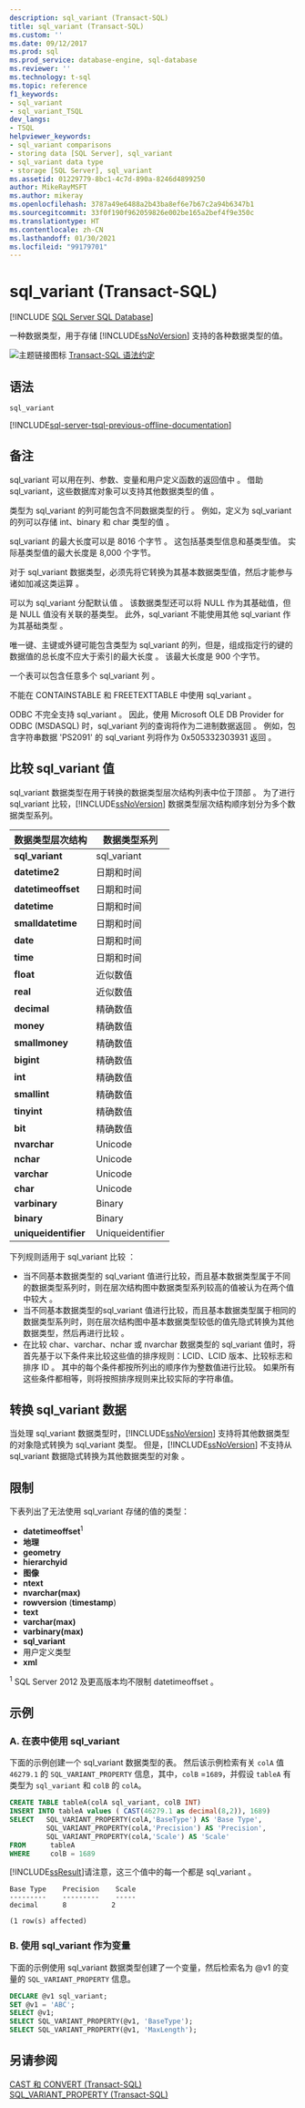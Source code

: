 ```yaml
---
description: sql_variant (Transact-SQL)
title: sql_variant (Transact-SQL)
ms.custom: ''
ms.date: 09/12/2017
ms.prod: sql
ms.prod_service: database-engine, sql-database
ms.reviewer: ''
ms.technology: t-sql
ms.topic: reference
f1_keywords:
- sql_variant
- sql_variant_TSQL
dev_langs:
- TSQL
helpviewer_keywords:
- sql_variant comparisons
- storing data [SQL Server], sql_variant
- sql_variant data type
- storage [SQL Server], sql_variant
ms.assetid: 01229779-8bc1-4c7d-890a-8246d4899250
author: MikeRayMSFT
ms.author: mikeray
ms.openlocfilehash: 3787a49e6488a2b43ba8ef6e7b67c2a94b6347b1
ms.sourcegitcommit: 33f0f190f962059826e002be165a2bef4f9e350c
ms.translationtype: HT
ms.contentlocale: zh-CN
ms.lasthandoff: 01/30/2021
ms.locfileid: "99179701"
---
```

# <a name="sql_variant-transact-sql"></a>sql_variant (Transact-SQL)

[!INCLUDE [SQL Server SQL Database](../../includes/applies-to-version/sql-asdb.md)]

一种数据类型，用于存储 [!INCLUDE[ssNoVersion](../../includes/ssnoversion-md.md)] 支持的各种数据类型的值。
  
![主题链接图标](../../database-engine/configure-windows/media/topic-link.gif "“主题链接”图标") [Transact-SQL 语法约定](../../t-sql/language-elements/transact-sql-syntax-conventions-transact-sql.md)
  
## <a name="syntax"></a>语法  
  
```syntaxsql
sql_variant  
```  

[!INCLUDE[sql-server-tsql-previous-offline-documentation](../../includes/sql-server-tsql-previous-offline-documentation.md)]

## <a name="remarks"></a>备注  
sql_variant 可以用在列、参数、变量和用户定义函数的返回值中  。 借助 sql_variant，这些数据库对象可以支持其他数据类型的值  。
  
类型为 sql_variant 的列可能包含不同数据类型的行  。 例如，定义为 sql_variant 的列可以存储 int、binary 和 char 类型的值     。
  
sql_variant 的最大长度可以是 8016 个字节  。 这包括基类型信息和基类型值。 实际基类型值的最大长度是 8,000 个字节。
  
对于 sql_variant 数据类型，必须先将它转换为其基本数据类型值，然后才能参与诸如加减这类运算  。
  
可以为 sql_variant 分配默认值  。 该数据类型还可以将 NULL 作为其基础值，但是 NULL 值没有关联的基类型。 此外，sql_variant 不能使用其他 sql_variant 作为其基础类型   。
  
唯一键、主键或外键可能包含类型为 sql_variant 的列，但是，组成指定行的键的数据值的总长度不应大于索引的最大长度  。 该最大长度是 900 个字节。
  
一个表可以包含任意多个 sql_variant 列  。
  
不能在 CONTAINSTABLE 和 FREETEXTTABLE 中使用 sql_variant  。
  
ODBC 不完全支持 sql_variant  。 因此，使用 Microsoft OLE DB Provider for ODBC (MSDASQL) 时，sql_variant 列的查询将作为二进制数据返回  。 例如，包含字符串数据 'PS2091' 的 sql_variant 列将作为 0x505332303931 返回  。
  
## <a name="comparing-sql_variant-values"></a>比较 sql_variant 值  
sql_variant 数据类型在用于转换的数据类型层次结构列表中位于顶部  。 为了进行 sql_variant 比较，[!INCLUDE[ssNoVersion](../../includes/ssnoversion-md.md)] 数据类型层次结构顺序划分为多个数据类型系列。
  
|数据类型层次结构|数据类型系列|  
|---|---|
|**sql_variant**|sql_variant |  
|**datetime2**|日期和时间|  
|**datetimeoffset**|日期和时间|  
|**datetime**|日期和时间|  
|**smalldatetime**|日期和时间|  
|**date**|日期和时间|  
|**time**|日期和时间|  
|**float**|近似数值|  
|**real**|近似数值|  
|**decimal**|精确数值|  
|**money**|精确数值|  
|**smallmoney**|精确数值|  
|**bigint**|精确数值|  
|**int**|精确数值|  
|**smallint**|精确数值|  
|**tinyint**|精确数值|  
|**bit**|精确数值|  
|**nvarchar**|Unicode|  
|**nchar**|Unicode|  
|**varchar**|Unicode|  
|**char**|Unicode|  
|**varbinary**|Binary|  
|**binary**|Binary|  
|**uniqueidentifier**|Uniqueidentifier |  
  
下列规则适用于 sql_variant 比较  ：
-   当不同基本数据类型的 sql_variant 值进行比较，而且基本数据类型属于不同的数据类型系列时，则在层次结构图中数据类型系列较高的值被认为在两个值中较大  。  
-   当不同基本数据类型的sql_variant 值进行比较，而且基本数据类型属于相同的数据类型系列时，则在层次结构图中基本数据类型较低的值先隐式转换为其他数据类型，然后再进行比较  。  
-   在比较 char、varchar、nchar 或 nvarchar 数据类型的 sql_variant 值时，将首先基于以下条件来比较这些值的排序规则：LCID、LCID 版本、比较标志和排序 ID      。 其中的每个条件都按所列出的顺序作为整数值进行比较。 如果所有这些条件都相等，则将按照排序规则来比较实际的字符串值。  
  
## <a name="converting-sql_variant-data"></a>转换 sql_variant 数据  
当处理 sql_variant 数据类型时，[!INCLUDE[ssNoVersion](../../includes/ssnoversion-md.md)] 支持将其他数据类型的对象隐式转换为 sql_variant 类型。 但是，[!INCLUDE[ssNoVersion](../../includes/ssnoversion-md.md)] 不支持从 sql_variant 数据隐式转换为其他数据类型的对象  。
  
## <a name="restrictions"></a>限制

下表列出了无法使用 sql_variant 存储的值的类型：

- **datetimeoffset**<sup>1</sup>
- **地理**
- **geometry**
- **hierarchyid**
- **图像**
- **ntext**
- **nvarchar(max)**
- **rowversion** (**timestamp**)
- **text**
- **varchar(max)**
- **varbinary(max)**
- **sql_variant**
- 用户定义类型
- **xml**

<sup>1</sup> SQL Server 2012 及更高版本均不限制 datetimeoffset  。

## <a name="examples"></a>示例  

### <a name="a-using-a-sql_variant-in-a-table"></a>A. 在表中使用 sql_variant  
 下面的示例创建一个 sql_variant 数据类型的表。 然后该示例检索有关 `colA` 值 `46279.1` 的 `SQL_VARIANT_PROPERTY` 信息，其中，`colB` =`1689`，并假设 `tableA` 有类型为 `sql_variant` 和 `colB` 的 `colA`。  
  
```sql    
CREATE TABLE tableA(colA sql_variant, colB INT)  
INSERT INTO tableA values ( CAST(46279.1 as decimal(8,2)), 1689)  
SELECT   SQL_VARIANT_PROPERTY(colA,'BaseType') AS 'Base Type',  
         SQL_VARIANT_PROPERTY(colA,'Precision') AS 'Precision',  
         SQL_VARIANT_PROPERTY(colA,'Scale') AS 'Scale'  
FROM      tableA  
WHERE     colB = 1689  
```  
  
 [!INCLUDE[ssResult](../../includes/ssresult-md.md)]请注意，这三个值中的每一个都是 sql_variant  。  
  
```  
Base Type    Precision    Scale  
---------    ---------    -----  
decimal      8           2  
  
(1 row(s) affected)  
```  
  
### <a name="b-using-a-sql_variant-as-a-variable"></a>B. 使用 sql_variant 作为变量   
 下面的示例使用 sql_variant 数据类型创建了一个变量，然后检索名为 @v1 的变量的 `SQL_VARIANT_PROPERTY` 信息。  
  
```sql    
DECLARE @v1 sql_variant;  
SET @v1 = 'ABC';  
SELECT @v1;  
SELECT SQL_VARIANT_PROPERTY(@v1, 'BaseType');  
SELECT SQL_VARIANT_PROPERTY(@v1, 'MaxLength');  
```    


## <a name="see-also"></a>另请参阅
[CAST 和 CONVERT (Transact-SQL)](../../t-sql/functions/cast-and-convert-transact-sql.md)  
[SQL_VARIANT_PROPERTY (Transact-SQL)](../../t-sql/functions/sql-variant-property-transact-sql.md)
  
  
